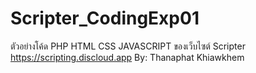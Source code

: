 # Scripter_CodingExp01
 ตัวอย่างโค้ด PHP HTML CSS JAVASCRIPT ของเว็บไซต์ Scripter https://scripting.discloud.app By: Thanaphat Khiawkhem
